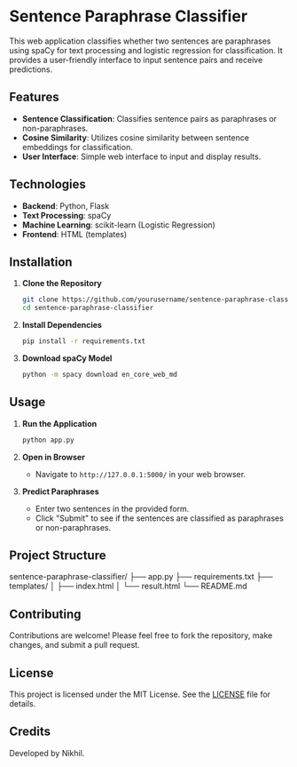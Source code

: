 # Sentence Paraphrase Classifier

This web application classifies whether two sentences are paraphrases using spaCy for text processing and logistic regression for classification. It provides a user-friendly interface to input sentence pairs and receive predictions.

## Features

- **Sentence Classification**: Classifies sentence pairs as paraphrases or non-paraphrases.
- **Cosine Similarity**: Utilizes cosine similarity between sentence embeddings for classification.
- **User Interface**: Simple web interface to input and display results.

## Technologies

- **Backend**: Python, Flask
- **Text Processing**: spaCy
- **Machine Learning**: scikit-learn (Logistic Regression)
- **Frontend**: HTML (templates)

## Installation

1. **Clone the Repository**
    ```sh
    git clone https://github.com/yourusername/sentence-paraphrase-classifier.git
    cd sentence-paraphrase-classifier
    ```

2. **Install Dependencies**
    ```sh
    pip install -r requirements.txt
    ```

3. **Download spaCy Model**
    ```sh
    python -m spacy download en_core_web_md
    ```

## Usage

1. **Run the Application**
    ```sh
    python app.py
    ```

2. **Open in Browser**
    - Navigate to `http://127.0.0.1:5000/` in your web browser.

3. **Predict Paraphrases**
    - Enter two sentences in the provided form.
    - Click "Submit" to see if the sentences are classified as paraphrases or non-paraphrases.

## Project Structure

sentence-paraphrase-classifier/
├── app.py
├── requirements.txt
├── templates/
│ ├── index.html
│ └── result.html
└── README.md


## Contributing

Contributions are welcome! Please feel free to fork the repository, make changes, and submit a pull request.

## License

This project is licensed under the MIT License. See the [LICENSE](LICENSE) file for details.

## Credits

Developed by Nikhil.
